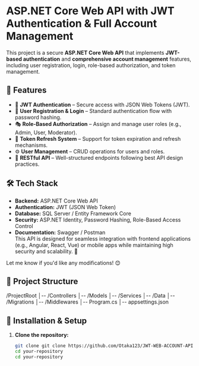# ASP.NET Core Web API with JWT Authentication & Full Account Management

This project is a secure **ASP.NET Core Web API** that implements **JWT-based authentication** and **comprehensive account management** features, including user registration, login, role-based authorization, and token management.

## 🚀 Features

- 🔐 **JWT Authentication** – Secure access with JSON Web Tokens (JWT).  
- 📝 **User Registration & Login** – Standard authentication flow with password hashing.  
- 🎭 **Role-Based Authorization** – Assign and manage user roles (e.g., Admin, User, Moderator).  
- 🔄 **Token Refresh System** – Support for token expiration and refresh mechanisms.  
- ⚙️ **User Management** – CRUD operations for users and roles.  
- 📡 **RESTful API** – Well-structured endpoints following best API design practices.  

## 🛠 Tech Stack

- **Backend:** ASP.NET Core Web API  
- **Authentication:** JWT (JSON Web Token)  
- **Database:** SQL Server / Entity Framework Core  
- **Security:** ASP.NET Identity, Password Hashing, Role-Based Access Control  
- **Documentation:** Swagger / Postman  
This API is designed for seamless integration with frontend applications (e.g., Angular, React, Vue) or mobile apps while maintaining high security and scalability. 🚀

Let me know if you'd like any modifications! 😊
## 📂 Project Structure
/ProjectRoot │-- /Controllers │-- /Models │-- /Services │-- /Data │-- /Migrations │-- /Middlewares │-- Program.cs │-- appsettings.json




## 📌 Installation & Setup

1. **Clone the repository:**  
   ```bash
   git clone git clone https://github.com/Otaka123/JWT-WEB-ACCOUNT-API.git
   cd your-repository
   cd your-repository
